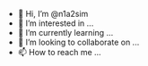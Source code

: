 - 👋 Hi, I’m @n1a2sim
- 👀 I’m interested in ...
- 🌱 I’m currently learning ...
- 💞️ I’m looking to collaborate on ...
- 📫 How to reach me ...

<!---
n1a2sim/n1a2sim is a ✨ special ✨ repository because its `README.md` (this file) appears on your GitHub profile.
You can click the Preview link to take a look at your changes.
--->
